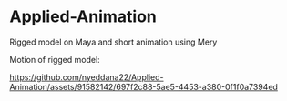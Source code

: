# Applied-Animation
Rigged model on Maya and short animation using Mery

Motion of rigged model: 

https://github.com/nyeddana22/Applied-Animation/assets/91582142/697f2c88-5ae5-4453-a380-0f1f0a7394ed


